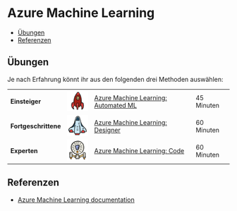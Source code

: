 # Azure Machine Learning

- [Übungen](#übungen)
- [Referenzen](#referenzen)

## Übungen

Je nach Erfahrung könnt ihr aus den folgenden drei Methoden auswählen:

|                      |                                                 |                                                            |            |
| -------------------- | ----------------------------------------------- | ---------------------------------------------------------- | ---------- |
| **Einsteiger**       | ![Einsteiger](../images/beginner.png)           | [Azure Machine Learning: Automated ML](./auto_ml/README.md) | 45 Minuten |
| **Fortgeschrittene** | ![Fortgeschrittene](../images/intermediate.png) | [Azure Machine Learning: Designer](./designer/README.md)    | 60 Minuten |
| **Experten**         | ![Experten](../images/expert.png)               | [Azure Machine Learning: Code](./code/README.md)            | 60 Minuten |

## Referenzen

* [Azure Machine Learning documentation](https://docs.microsoft.com/en-us/azure/machine-learning/)
